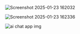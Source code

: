 
![Screenshot 2025-01-23 162032](https://github.com/user-attachments/assets/218c1c89-2c98-402c-9ac4-b91d8204e595)







![Screenshot 2025-01-23 162336](https://github.com/user-attachments/assets/0d8b3c63-3c3f-4aec-966f-4b3d033f31b9)








![ai chat app img](https://github.com/user-attachments/assets/349c2284-5a81-42f7-98e8-46f85cd013ea)
